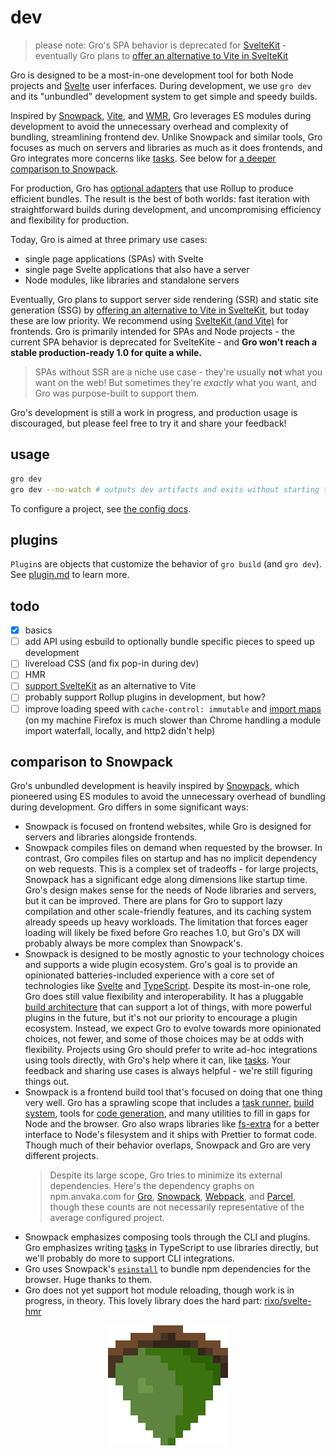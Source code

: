 # dev

> please note: Gro's SPA behavior is deprecated for
> [SvelteKit](https://github.com/sveltejs/kit) -
> eventually Gro plans to
> [offer an alternative to Vite in SvelteKit](https://github.com/feltcoop/gro/issues/106)

Gro is designed to be a most-in-one development tool for both Node projects and
[Svelte](https://github.com/sveltejs/svelte) user inferfaces.
During development, we use `gro dev` and its "unbundled" development system
to get simple and speedy builds.

Inspired by [Snowpack](https://github.com/pikapkg/snowpack),
[Vite](https://github.com/vitejs/vite), and [WMR](https://github.com/preactjs/wmr),
Gro leverages ES modules during development
to avoid the unnecessary overhead and complexity of bundling,
streamlining frontend dev.
Unlike Snowpack and similar tools,
Gro focuses as much on servers and libraries as much as it does frontends,
and Gro integrates more concerns like [tasks](../task/README.md).
See below for [a deeper comparison to Snowpack](#comparison-to-snowpack).

For production, Gro has [optional adapters](build.md)
that use Rollup to produce efficient bundles.
The result is the best of both worlds:
fast iteration with straightforward builds during development,
and uncompromising efficiency and flexibility for production.

Today, Gro is aimed at three primary use cases:

- single page applications (SPAs) with Svelte
- single page Svelte applications that also have a server
- Node modules, like libraries and standalone servers

Eventually, Gro plans to support
server side rendering (SSR) and static site generation (SSG)
by [offering an alternative to Vite in SvelteKit](https://github.com/feltcoop/gro/issues/106),
but today these are low priority.
We recommend using [SvelteKit (and Vite)](https://github.com/sveltejs/kit) for frontends.
Gro is primarily intended for SPAs and Node projects -
the current SPA behavior is deprecated for SvelteKite -
and **Gro won't reach a stable production-ready 1.0 for quite a while.**

> SPAs without SSR are a niche use case - they're usually **not** what you want on the web!
> But sometimes they're _exactly_ what you want, and Gro was purpose-built to support them.

Gro's development is still a work in progress, and production usage is discouraged,
but please feel free to try it and share your feedback!

## usage

```bash
gro dev
gro dev --no-watch # outputs dev artifacts and exits without starting the dev server
```

To configure a project, see [the config docs](config.md).

## plugins

`Plugin`s are objects that customize the behavior of `gro build` (and `gro dev`).
See [plugin.md](plugin.md) to learn more.

## todo

- [x] basics
- [ ] add API using esbuild to optionally bundle specific pieces to speed up development
- [ ] livereload CSS (and fix pop-in during dev)
- [ ] HMR
- [ ] [support SvelteKit](https://github.com/feltcoop/gro/issues/106) as an alternative to Vite
- [ ] probably support Rollup plugins in development, but how?
- [ ] improve loading speed with `cache-control: immutable` and
      [import maps](https://github.com/WICG/import-maps/)
      (on my machine Firefox is much slower than Chrome
      handling a module import waterfall, locally, and http2 didn't help)

## comparison to Snowpack

Gro's unbundled development is heavily inspired by [Snowpack](https://github.com/pikapkg/snowpack),
which pioneered using ES modules to avoid the unnecessary overhead of bundling during development.
Gro differs in some significant ways:

- Snowpack is focused on frontend websites,
  while Gro is designed for servers and libraries alongside frontends.
- Snowpack compiles files on demand when requested by the browser.
  In contrast, Gro compiles files on startup and has no implicit dependency on web requests.
  This is a complex set of tradeoffs - for large projects,
  Snowpack has a significant edge along dimensions like startup time.
  Gro's design makes sense for the needs of Node libraries and servers,
  but it can be improved.
  There are plans for Gro to support lazy compilation and other scale-friendly features,
  and its caching system already speeds up heavy workloads.
  The limitation that forces eager loading will likely be fixed before Gro reaches 1.0,
  but Gro's DX will probably always be more complex than Snowpack's.
- Snowpack is designed to be mostly agnostic to your technology choices
  and supports a wide plugin ecosystem.
  Gro's goal is to provide an opinionated batteries-included experience
  with a core set of technologies like
  [Svelte](https://github.com/sveltejs/svelte) and
  [TypeScript](https://github.com/microsoft/TypeScript).
  Despite its most-in-one role,
  Gro does still value flexibility and interoperability.
  It has a pluggable [build architecture](build.md) that can support a lot of things,
  with more powerful plugins in the future,
  but it's not our priority to encourage a plugin ecosystem.
  Instead, we expect Gro to evolve towards more opinionated choices, not fewer,
  and some of those choices may be at odds with flexibility.
  Projects using Gro should prefer to write ad-hoc integrations using tools directly,
  with Gro's help where it can, like [tasks](../task).
  Your feedback and sharing use cases is always helpful -
  we're still figuring things out.
- Snowpack is a frontend build tool that's focused on doing that one thing very well.
  Gro has a sprawling scope that includes
  a [task runner](../task), [build system](../build), tools for [code generation](../gen),
  and many utilities to fill in gaps for Node and the browser.
  Gro also wraps libraries like [fs-extra](https://github.com/jprichardson/node-fs-extra)
  for a better interface to Node's filesystem and it ships with Prettier to format code.
  Though much of their behavior overlaps, Snowpack and Gro are very different projects.
  > Despite its large scope, Gro tries to minimize its external dependencies.
  > Here's the dependency graphs on npm.anvaka.com for
  > [Gro](https://npm.anvaka.com/#/view/2d/%2540feltcoop%252Fgro),
  > [Snowpack](https://npm.anvaka.com/#/view/2d/snowpack),
  > [Webpack](https://npm.anvaka.com/#/view/2d/webpack),
  > and [Parcel](https://npm.anvaka.com/#/view/2d/parcel),
  > though these counts are not necessarily representative of the average configured project.
- Snowpack emphasizes composing tools through the CLI and plugins.
  Gro emphasizes writing [tasks](./tasks.md) in TypeScript to use libraries directly,
  but we'll probably do more to support CLI integrations.
- Gro uses Snowpack's [`esinstall`](https://github.com/snowpackjs/snowpack/tree/main/esinstall)
  to bundle npm dependencies for the browser. Huge thanks to them.
- Gro does not yet support hot module reloading, though work is in progress, in theory.
  This lovely library does the hard part: [rixo/svelte-hmr](https://github.com/rixo/svelte-hmr)

<p align="center">
  <a href="https://github.com/feltcoop/gro">
    <img src="/src/client/favicon.png" width="192" height="192">
  </a>
</p>
